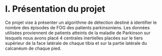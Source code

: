 # I. Présentation du projet

Ce projet vise à présenter un algorithme de détection destiné à identifier le nombre des épisodes de FOG des patients parkinsoniens. Les données utilisées proviennent de patients atteints de la maladie de Parkinson sur lesquels nous avons placé 4 centrales inertielles placées sur le tiers supérieur de la face latérale de chaque tibia et sur la partie latérale du calcanéum de chaque pied.
